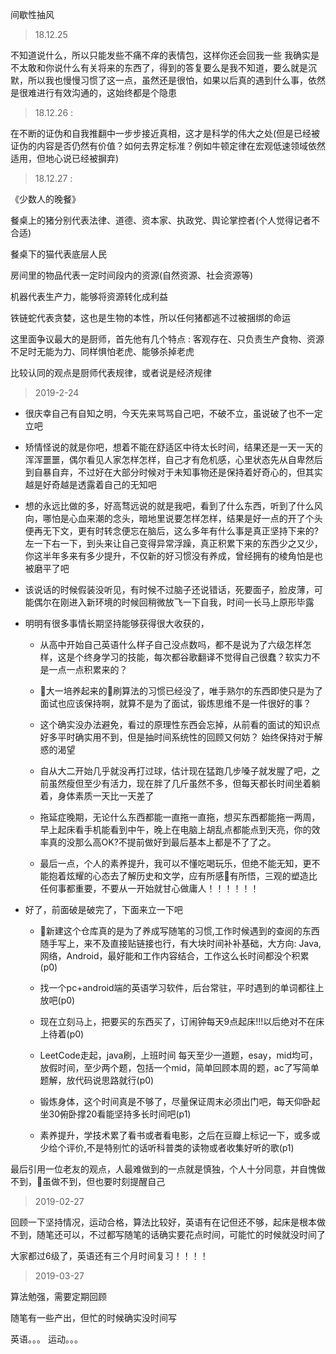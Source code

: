 
间歇性抽风

> 18.12.25

不知道说什么，所以只能发些不痛不痒的表情包，这样你还会回我一些
我确实是不太敢和你说什么有关将来的东西了，得到的答复要么是我不知道，要么就是沉默，所以我也慢慢习惯了这一点，虽然还是很怕，如果以后真的遇到什么事，依然是很难进行有效沟通的，这始终都是个隐患
  
  
> 18.12.26 :

在不断的证伪和自我推翻中一步步接近真相，这才是科学的伟大之处(但是已经被证伪的内容是否仍然有价值？如何去界定标准？例如牛顿定律在宏观低速领域依然适用，但地心说已经被摒弃)

> 18.12.27 :

《少数人的晚餐》

餐桌上的猪分别代表法律、道德、资本家、执政党、舆论掌控者(个人觉得记者不合适)

餐桌下的猫代表底层人民

房间里的物品代表一定时间段内的资源(自然资源、社会资源等)

机器代表生产力，能够将资源转化成利益

铁链蛇代表贪婪，这也是生物的本性，所以任何猪都逃不过被捆绑的命运

这里面争议最大的是厨师，首先他有几个特点 : 客观存在、只负责生产食物、资源不足时无能为力、同样惧怕老虎、能够杀掉老虎

比较认同的观点是厨师代表规律，或者说是经济规律

> 2019-2-24

+ 很庆幸自己有自知之明，今天先来骂骂自己吧，不破不立，虽说破了也不一定立吧

    
+ 矫情怪说的就是你吧，想着不能在舒适区中待太长时间，结果还是一天一天的浑浑噩噩，偶尔看见人家怎样怎样，自己才有危机感，心里状态先从自卑然后到自暴自弃，不过好在大部分时候对于未知事物还是保持着好奇心的，但其实越是好奇越是透露着自己的无知吧

+ 想的永远比做的多，好高骛远说的就是我吧，看到了什么东西，听到了什么风向，哪怕是心血来潮的念头，暗地里说要怎样怎样，结果是好一点的开了个头便再无下文，更有时转念便忘在脑后，这么多年有什么事是真正坚持下来的? 左一下右一下，到头来让自己变得异常浮躁，真正积累下来的东西少之又少，你这半年多来有多少提升，不仅新的好习惯没有养成，曾经拥有的棱角怕是也被磨平了吧

+ 该说话的时候假装没听见，有时候不过脑子还说错话，死要面子，脸皮薄，可能偶尔在刚进入新环境的时候回稍微放飞一下自我，时间一长马上原形毕露


+ 明明有很多事情长期坚持能够获得很大收获的，

    + 从高中开始自己英语什么样子自己没点数吗，都不是说为了六级怎样怎样，这是个终身学习的技能，每次都谷歌翻译不觉得自己很蠢？软实力不是一点一点积累来的？

    + 大一培养起来的刷算法的习惯已经没了，唯手熟尔的东西即使只是为了面试也应该保持啊，就算不是为了面试，锻炼思维不是一件很好的事？

    + 这个确实没办法避免，看过的原理性东西会忘掉，从前看的面试的知识点好多平时确实用不到，但是抽时间系统性的回顾又何妨？ 始终保持对于解惑的渴望

    + 自从大二开始几乎就没再打过球，估计现在猛跑几步嗓子就发腥了吧，之前虽然瘦但至少有活力，现在胖了几斤虽然不多，但每天都长时间坐着躺着，身体素质一天比一天差了

    + 拖延症晚期，无论什么东西都能一直拖一直拖，想买东西都能拖一两周，早上起床看手机能看到中午，晚上在电脑上胡乱点都能点到天亮，你的效率真的没那么高OK?不提前做好到最后基本上都是不了了之。

    + 最后一点，个人的素养提升，我可以不懂吃喝玩乐，但绝不能无知，更不能抱着炫耀的心态去了解历史和文学，应有所感有所悟，三观的塑造比任何事都重要，不要从一开始就甘心做庸人！！！！！！


+ 好了，前面破是破完了，下面来立一下吧

    + 新建这个仓库真的是为了养成写随笔的习惯,工作时候遇到的查阅的东西随手写上，来不及直接贴链接也行，有大块时间补补基础，大方向: Java,网络，Android，最好能和工作内容结合，工作这么长时间都没个积累(p0)

    + 找一个pc+android端的英语学习软件，后台常驻，平时遇到的单词都往上放吧(p0)

    + 现在立刻马上，把要买的东西买了，订闹钟每天9点起床!!!以后绝对不在床上待着(p0)

    + LeetCode走起，java刷，上班时间 每天至少一道题，esay，mid均可，放假时间，至少两个题，包括一个mid，简单回顾本周的题，ac了写简单题解，放代码说思路就行(p0)

    + 锻炼身体，这个时间真是不够了，尽量保证周末必须出门吧，每天仰卧起坐30俯卧撑20看能坚持多长时间吧(p1)

    + 素养提升，学技术累了看书或者看电影，之后在豆瓣上标记一下，或多或少给个评价,不是特别忙的话听科普类的读物或者收集好听的歌(p1)


最后引用一位老友的观点，人最难做到的一点就是慎独，个人十分同意，并自愧做不到，虽做不到，但也要时刻提醒自己


> 2019-02-27

回顾一下坚持情况，运动合格，算法比较好，英语有在记但还不够，起床是根本做不到，随笔还可以，不过都写随笔的话确实要花点时间，可能忙的时候就没时间了

大家都过6级了，英语还有三个月时间复习！！！！






> 2019-03-27

算法勉强，需要定期回顾

随笔有一些产出，但忙的时候确实没时间写

英语。。。
运动。。。






